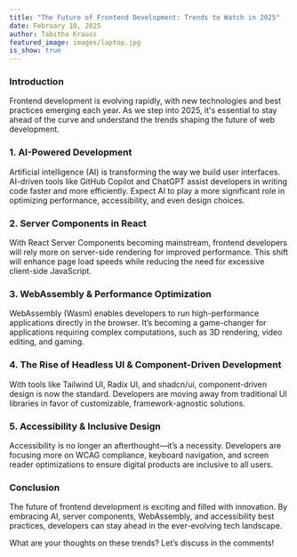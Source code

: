 ```yaml
---
title: "The Future of Frontend Development: Trends to Watch in 2025"
date: February 10, 2025
author: Tabitha Krauss
featured_image: images/laptop.jpg
is_show: true
---
```


### Introduction

Frontend development is evolving rapidly, with new technologies and best practices emerging each year. As we step into 2025, it's essential to stay ahead of the curve and understand the trends shaping the future of web development.

### 1. **AI-Powered Development**

Artificial intelligence (AI) is transforming the way we build user interfaces. AI-driven tools like GitHub Copilot and ChatGPT assist developers in writing code faster and more efficiently. Expect AI to play a more significant role in optimizing performance, accessibility, and even design choices.

### 2. **Server Components in React**

With React Server Components becoming mainstream, frontend developers will rely more on server-side rendering for improved performance. This shift will enhance page load speeds while reducing the need for excessive client-side JavaScript.

### 3. **WebAssembly & Performance Optimization**

WebAssembly (Wasm) enables developers to run high-performance applications directly in the browser. It’s becoming a game-changer for applications requiring complex computations, such as 3D rendering, video editing, and gaming.

### 4. **The Rise of Headless UI & Component-Driven Development**

With tools like Tailwind UI, Radix UI, and shadcn/ui, component-driven design is now the standard. Developers are moving away from traditional UI libraries in favor of customizable, framework-agnostic solutions.

### 5. **Accessibility & Inclusive Design**

Accessibility is no longer an afterthought—it’s a necessity. Developers are focusing more on WCAG compliance, keyboard navigation, and screen reader optimizations to ensure digital products are inclusive to all users.

### Conclusion

The future of frontend development is exciting and filled with innovation. By embracing AI, server components, WebAssembly, and accessibility best practices, developers can stay ahead in the ever-evolving tech landscape.

What are your thoughts on these trends? Let’s discuss in the comments!
